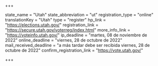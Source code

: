 +++

state_name = "Utah"
state_abbreviation = "ut"
registration_type = "online"
translationKey = "Utah"
type = "register"
hp_link = "https://elections.utah.gov/"
registration_link = "https://secure.utah.gov/voterreg/index.html"
more_info_link = "https://voteinfo.utah.gov/"
ip_deadline = "martes, 08 de noviembre de 2022"
online_deadline = "viernes, 28 de octubre de 2022"
mail_received_deadline = "a más tardar debe ser recibida viernes, 28 de octubre de 2022"
confirm_registration_link = "https://vote.utah.gov/"

+++